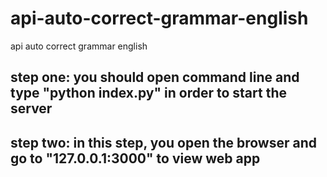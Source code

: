 # api-auto-correct-grammar-english
api auto correct grammar english

## step one: you should open command line and type "python index.py" in order to start the server

## step two: in this step, you open the browser and go to "127.0.0.1:3000" to view web app